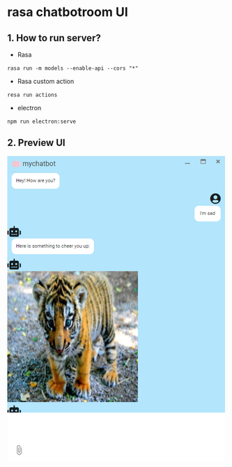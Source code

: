 # rasa chatbotroom UI

## 1. How to run server?

- Rasa

```
rasa run -m models --enable-api --cors "*"
```

- Rasa custom action

```
resa run actions
```

- electron

```
npm run electron:serve
```

## 2. Preview UI

![UI](./img/UI.PNG)
